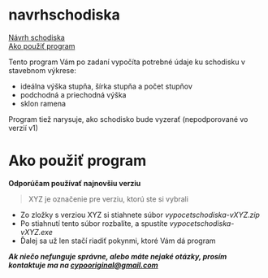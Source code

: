 # navrhschodiska

[Návrh schodiska](README.md#navrhschodiska)  
[]()
[Ako použiť program](README.md#ako-pou%C5%BEi%C5%A5-program)
[]()

Tento program Vám po zadaní vypočíta potrebné údaje ku schodisku v stavebnom výkrese:
- ideálna výška stupňa, šírka stupňa a počet stupňov
- podchodná a priechodná výška
- sklon ramena

Program tiež narysuje, ako schodisko bude vyzerať (nepodporované vo verzií v1)

# Ako použiť program  
**Odporúčam používať najnovšiu verziu**  
> XYZ je označenie pre verziu, ktorú ste si vybrali
- Zo zložky s verziou XYZ si stiahnete súbor *vypocetschodiska-vXYZ.zip*
- Po stiahnutí tento súbor rozbalíte, a spustíte *vypocetschodiska-vXYZ.exe*
- Ďalej sa už len stačí riadiť pokynmi, ktoré Vám dá program

***Ak niečo nefunguje správne, alebo máte nejaké otázky, prosím kontaktuje ma na cypooriginal@gmail.com***
